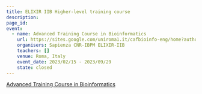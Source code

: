 ```yaml
---
title: ELIXIR IIB Higher-level training course
description: 
page_id: 
event:
  - name: Advanced Training Course in Bioinformatics
    url: https://sites.google.com/uniroma1.it/cafbioinfo-eng/home?authuser=0
    organisers: Sapienza CNR-IBPM ELIXIR-IIB
    teachers: []
    venue: Roma, Italy
    event_date: 2023/02/15 - 2023/09/29
    state: closed
---
```


[Advanced Training Course in Bioinformatics](https://sites.google.com/uniroma1.it/cafbioinfo-eng/home?authuser=0)


<br>
